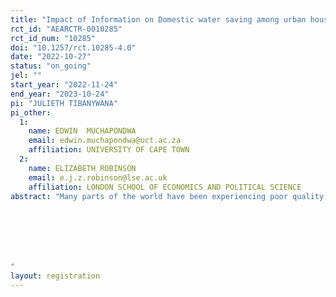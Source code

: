 ```yaml
---
title: "Impact of Information on Domestic water saving among urban households in Tanzania"
rct_id: "AEARCTR-0010285"
rct_id_num: "10285"
doi: "10.1257/rct.10285-4.0"
date: "2022-10-27"
status: "on_going"
jel: ""
start_year: "2022-11-24"
end_year: "2023-10-24"
pi: "JULIETH TIBANYWANA"
pi_other:
  1:
    name: EDWIN  MUCHAPONDWA
    email: edwin.muchapondwa@uct.ac.za
    affiliation: UNIVERSITY OF CAPE TOWN
  2:
    name: ELIZABETH ROBINSON
    email: e.j.z.robinson@lse.ac.uk
    affiliation: LONDON SCHOOL OF ECONOMICS AND POLITICAL SCIENCE
abstract: "Many parts of the world have been experiencing poor quality water, which has not been sufficient, especially at the domestic level where water usage keeps on increasing over time. It is expected that the demand for water will be greater than the supply by 40% as a result of a fast-growing population and poor water management. Tanzania is among the developing countries that have been facing water scarcity for households living in urban areas and for those that have access to it, its availability is unreliable, irregular, and highly erratic, and as a result, households do not consider water from authorities as the main source. This scarcity of water and its unreliability calls for the need to conserve water as an important natural resource. Therefore, this study proposes to use randomized control trials to investigate whether the provision of information on water usage can influence urban domestic households water saving behavior. This study will disseminate knowledge to local authorities and the public about the importance of being accountable in the use and management of water resources in line with the Tanzania’s development vision of 2025 on effective utilization and management of natural resources. This will guide policy decisions that aim at promoting efficient use of water. The paper will use baseline data from the government water authority and survey data which will be collected in Dar es Salaam city, Tanzania. A sample size of 900 urban households will be surveyed while during an intervention, 1600 households will be used.



"
layout: registration
---
```


